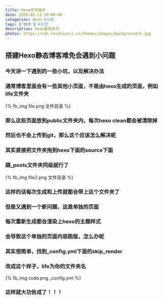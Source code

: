 ```yaml
---
title: Hexo文件操作
date: 2020-01-13 20:00:00
categories: Hexo #分类
tags: ['技术'] #标签
description: Hexo基本命令
photos: https://cdn.lovetianci.cn/themes/images/background/6.jpg
---
```


## 搭建Hexo静态博客难免会遇到小问题
<!--more-->

### 今天讲一下遇到的一些小坑，以及解决办法

### 通常博客里面会有一些其他小页面，不是由hexo生成的页面，例如life文件夹
{% fb_img file.png 文件目录 %}
### 那么这些页面放到public文件夹内，每次hexo clean都会被清除掉

### 然后也不会上传到git，那么这个应该怎么解决呢

### 其实直接把文件夹拖到hexo下面的source下面

### 跟_posts文件夹同级就行了
{% fb_img file2.png 文件目录 %}
### 这样的话每次生成和上传就都会带上这个文件夹了

### 但是又遇到一个新问题，这是单独的页面

### 每次重新生成都会渲染上hexo的主题样式

### 会导致这个单独的页面内容跑版，怎么办呢

### 其实很简单，找到_config.yml下面的skip_render

### 改成这个样子，life为你的文件夹名

{% fb_img code.png _config.yml %}
### 这样就大功告成了！！！